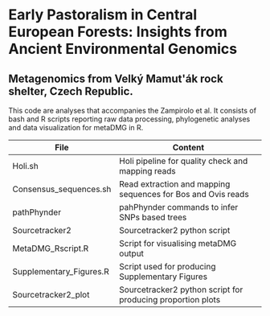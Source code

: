 # Early Pastoralism in Central European Forests: Insights from Ancient Environmental Genomics
## Metagenomics from Velký Mamut'ák rock shelter, Czech Republic. 
This code are analyses that accompanies the Zampirolo et al. It consists of bash and R scripts reporting raw data processing, phylogenetic analyses and data visualization for metaDMG in R.


| File | Content |
|------|---------|
|Holi.sh|Holi pipeline for quality check and mapping reads|
|Consensus_sequences.sh | Read extraction and mapping sequences for Bos and Ovis reads|
|pathPhynder | pahPhynder commands to infer SNPs based trees|
|Sourcetracker2 | Sourcetracker2 python script |
|MetaDMG_Rscript.R | Script for visualising metaDMG output|
|Supplementary_Figures.R | Script used for producing Supplementary Figures |
|Sourcetracker2_plot | Sourcetracker2 python script for producing proportion plots|



